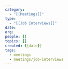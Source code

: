 ```yaml
---
category:
  - "[[Meetings]]"
type:
  - "[[Job Interviews]]"
date:
org:
people: []
topics: []
created: {{date}}
tags:
  - meetings
  - meetings/job-interviews
---
```

